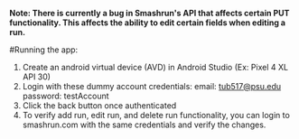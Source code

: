 **Note: There is currently a bug in Smashrun's API that affects certain PUT functionality.
This affects the ability to edit certain fields when editing a run.**

#Running the app:
1) Create an android virtual device (AVD) in Android Studio (Ex: Pixel 4 XL API 30)
2) Login with these dummy account credentials:
email: tub517@psu.edu
password: testAccount
3) Click the back button once authenticated
4) To verify add run, edit run, and delete run functionality, you can login to smashrun.com with the same credentials and verify the changes.
